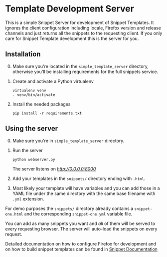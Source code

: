 Template Development Server
===================================

This is a simple Snippet Server for development of Snippet Templates. It ignores
the client configuration including locale, Firefox version and release channels
and just returns all the snippets to the requesting client. If you only care for
Snippet Template development this is the server for you.

Installation
------------
0. Make sure you're located in the `simple_template_server` directory, otherwise
   you'll be installing requirements for the full snippets service.

1. Create and activate a Python virtualenv

    ``` shell
    virtualenv venv
    . venv/bin/activate
    ```

2. Install the needed packages

    ``` shell
    pip install -r requirements.txt
    ```

Using the server
----------------

0. Make sure you're in `simple_template_server` directory.

1. Run the server

    ``` shell
    python webserver.py
    ```

    The server listens on *http://0.0.0.0:8000*

2. Add your templates in the `snippets/` directory ending with `.html`.

3. Most likely your template will have variables and you can add those in a YAML
   file under the same directory with the same base filename with `.yml`
   extension.

For demo purposes the `snippets/` directory already contains a
`snippet-one.html` and the corresponding `snippet-one.yml` variable file.

You can add as many snippets you want and *all* of them will be served to every
requesting browser. The server will auto-load the snippets on every request.

Detailed documentation on how to configure Firefox for development and on how to
build snippet templates can be found in
[Snippet Documentation](http://abouthome-snippets-service.readthedocs.org/en/latest/developing.html)
